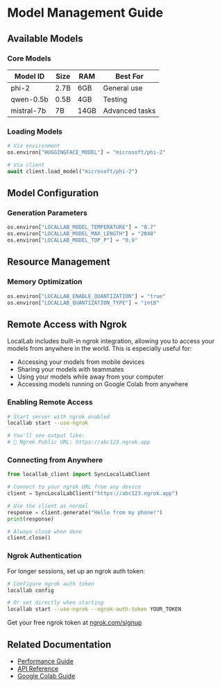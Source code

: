 # Model Management Guide

## Available Models

### Core Models

| Model ID   | Size | RAM  | Best For       |
| ---------- | ---- | ---- | -------------- |
| phi-2      | 2.7B | 6GB  | General use    |
| qwen-0.5b  | 0.5B | 4GB  | Testing        |
| mistral-7b | 7B   | 14GB | Advanced tasks |

### Loading Models

```python
# Via environment
os.environ["HUGGINGFACE_MODEL"] = "microsoft/phi-2"

# Via client
await client.load_model("microsoft/phi-2")
```

## Model Configuration

### Generation Parameters

```python
os.environ["LOCALLAB_MODEL_TEMPERATURE"] = "0.7"
os.environ["LOCALLAB_MODEL_MAX_LENGTH"] = "2048"
os.environ["LOCALLAB_MODEL_TOP_P"] = "0.9"
```

## Resource Management

### Memory Optimization

```python
os.environ["LOCALLAB_ENABLE_QUANTIZATION"] = "true"
os.environ["LOCALLAB_QUANTIZATION_TYPE"] = "int8"
```

## Remote Access with Ngrok

LocalLab includes built-in ngrok integration, allowing you to access your models from anywhere in the world. This is especially useful for:

- Accessing your models from mobile devices
- Sharing your models with teammates
- Using your models while away from your computer
- Accessing models running on Google Colab from anywhere

### Enabling Remote Access

```bash
# Start server with ngrok enabled
locallab start --use-ngrok

# You'll see output like:
# 🚀 Ngrok Public URL: https://abc123.ngrok.app
```

### Connecting from Anywhere

```python
from locallab_client import SyncLocalLabClient

# Connect to your ngrok URL from any device
client = SyncLocalLabClient("https://abc123.ngrok.app")

# Use the client as normal
response = client.generate("Hello from my phone!")
print(response)

# Always close when done
client.close()
```

### Ngrok Authentication

For longer sessions, set up an ngrok auth token:

```bash
# Configure ngrok auth token
locallab config

# Or set directly when starting
locallab start --use-ngrok --ngrok-auth-token YOUR_TOKEN
```

Get your free ngrok token at [ngrok.com/signup](https://ngrok.com/signup)

## Related Documentation

- [Performance Guide](./performance.md)
- [API Reference](../guides/API.md)
- [Google Colab Guide](../colab/README.md)
